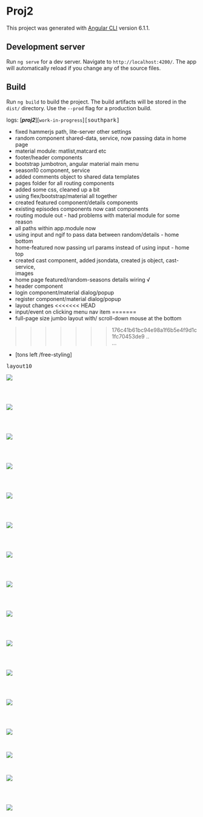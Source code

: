 # Proj2

This project was generated with [Angular CLI](https://github.com/angular/angular-cli) version 6.1.1.

## Development server

Run `ng serve` for a dev server. Navigate to `http://localhost:4200/`. The app will automatically reload if you change any of the source files.

## Build

Run `ng build` to build the project. The build artifacts will be stored in the `dist/` directory. Use the `--prod` flag for a production build.


>

logs:  [___proj2___][`work-in-progress`]<kbd>[southpark]</kbd>

- fixed hammerjs path, lite-server other settings
- random component shared-data, service, now passing data in home page
- material module: matlist,matcard etc
- footer/header components
- bootstrap jumbotron, angular material main menu
- season10 component, service
- added comments object to shared data templates
- pages folder for all routing components
- added some css, cleaned up a bit
- using flex/bootstrap/material all together
- created featured component/details components
- existing episodes components now cast components
- routing module out - had problems with material module for some reason
- all paths within app.module now
- using input and ngif to pass data between random/details - home bottom
- home-featured now passing url params instead of using input - home top
- created cast component, added jsondata, created js object, cast-service,  
  images
- home page featured/random-seasons details wiring √      
- header component    
- login component/material dialog/popup 
- register component/material dialog/popup
- layout changes
<<<<<<< HEAD
- input/event on clicking menu nav item
=======
- full-page size jumbo layout with/ scroll-down mouse at the bottom
>>>>>>> 176c41b61bc94e98a1f6b5e4f9d1c1fc70453de9
..        
...         
- [tons left /free-styling]


<kbd>layout10</kbd>
<br/>


![](src/assets/images/screenshots/layout10.png)

<br/>



<br/>


![](src/assets/images/screenshots/home-desktop.png)

<br/>

<br/>

![](src/assets/images/screenshots/home-tablet.png)

<br/>



<br/>

![](src/assets/images/screenshots/home-mobile.png)

<br/>

<br/>


![](src/assets/images/screenshots/season10.png)

<br/>

<br/>

![](src/assets/images/screenshots/desktop-layout.png)

<br/>

<br/>


![](src/assets/images/screenshots/mobile-layout.png)

<br/>





<br/>

![](src/assets/images/screenshots/fplayout.png)

<br/>



<br/>

![](src/assets/images/screenshots/cast.png)

<br/>

<br/>

![](src/assets/images/screenshots/register.png)

<br/>

<br/>

![](src/assets/images/screenshots/home-mobile.png)


<br/>

<br/>

![](src/assets/images/screenshots/footer.png)


<br/>

<br/>

![](src/assets/images/screenshots/login.png)


<br/>

![](src/assets/images/screenshots/layout6.png)



<br/>

![](src/assets/images/screenshots/seasons.png)

<br/>

<br/>

![](src/assets/images/screenshots/featured.png)

<br/>
